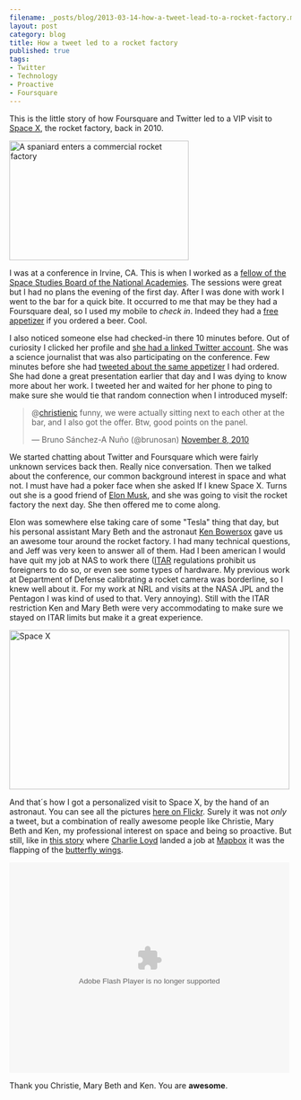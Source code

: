 ```yaml
---
filename: _posts/blog/2013-03-14-how-a-tweet-lead-to-a-rocket-factory.md
layout: post
category: blog 
title: How a tweet led to a rocket factory
published: true
tags:
- Twitter
- Technology
- Proactive
- Foursquare 
---
```


This is the little
story of how Foursquare and Twitter led to a VIP visit to [Space X](https://www.spacex.com/), the rocket factory, back in 2010.

<a href="https://www.flickr.com/photos/nasonurb/5166107388/" title="A
spaniard enters a commercial rocket factory by brunosan, on Flickr"><img
src="https://farm5.staticflickr.com/4025/5166107388_597c97c5ec_n.jpg"
width="320" height="213" alt="A spaniard enters a commercial rocket
factory"></a>

<!--more-->
I was at a conference in Irvine, CA. This is when I worked as a [fellow of the Space Studies Board of the National Academies](https://brunosan.eu/2010/12/09/101-days-as-science-and-technology-policy-fellow/). The sessions were great but I had no plans the evening of the first day. After I was done with work I went to the bar for a quick bite. It occurred to me that may be they
had a Foursquare deal, so I used my mobile to *check in*. Indeed they had
a [free
appetizer](https://foursquare.com/user/459278/checkin/4cd765e6ab19a09326564aeb) if you ordered a beer. Cool.

I also noticed someone else had checked-in there 10 minutes before. Out of
curiosity I clicked her profile and [she had a linked Twitter account](https://twitter.com/ChristieNic). She
was a science journalist that was also participating on the conference. Few
minutes before she had [tweeted about the same appetizer](https://twitter.com/ChristieNic/status/1455100711141376) I had ordered. She had done a great
presentation earlier that day and I was dying to know more about her
work. I tweeted
her and waited for her phone to ping to make sure she would tie that
random connection when I introduced myself:

<blockquote class="twitter-tweet"><p>@<a
href="https://twitter.com/christienic">christienic</a> funny, we were
actually sitting next to each other at the bar, and I also got the
offer. Btw, good points on the panel.</p>&mdash; Bruno Sánchez-A Nuño
(@brunosan) <a
href="https://twitter.com/brunosan/status/1785351353925632">November 8,
2010</a></blockquote>
<script async src="//platform.twitter.com/widgets.js"
charset="utf-8"></script>

We started chatting about Twitter and Foursquare which were fairly
unknown services back
then. Really nice conversation. Then we talked about the conference, our common background
interest in space and what not. I must have had a poker face when she asked If I knew Space X.
Turns out she is a good friend of
[Elon Musk](https://en.wikipedia.org/wiki/Elon_Musk), and she was going
to visit the rocket factory the next day. She then offered me to come along.

Elon was somewhere else taking care of some "Tesla" thing that day, but his personal assistant Mary Beth and the astronaut [Ken Bowersox](https://en.wikipedia.org/wiki/Ken_Bowersox) gave us an awesome tour around the rocket factory. I had many technical questions, and Jeff was very keen to answer all of them. Had I been american I would have quit my job at NAS to work there ([ITAR](https://en.wikipedia.org/wiki/International_Traffic_in_Arms_Regulations) regulations prohibit us foreigners to do so, or even see some types of hardware. My previous work at Department of Defense calibrating a rocket camera was borderline, so I knew well about it. For my work at NRL and visits at the NASA JPL and the Pentagon I was kind of used to that. Very annoying). Still with the ITAR restriction Ken and Mary Beth were very accommodating to make sure we stayed on ITAR limits but make it a great experience. 

<a href="https://www.flickr.com/photos/nasonurb/5166109540/" title="Space
X by brunosan, on Flickr"><img
src="https://farm5.staticflickr.com/4024/5166109540_8532648a58.jpg"
width="500" height="284" alt="Space X"></a>

And that´s how I got a personalized visit to Space X, by the hand of an astronaut. You can see all the pictures [here on Flickr](https://www.flickr.com/photos/nasonurb/sets/72157625359251768/show/). Surely it was not *only* a tweet, but a combination of really awesome people like Christie, Mary Beth and Ken, my professional interest on space and being so proactive. But still, like in [this story](https://stories.twitter.com/en/get_a_job.html) where [Charlie Loyd](https://twitter.com/vruba) landed a job at [Mapbox](https://www.mapbox.com) it was the flapping of the [butterfly wings](https://en.wikipedia.org/wiki/Butterfly_effect).


<object width="500" height="375"> <param name="flashvars"
value="offsite=true&lang=en-us&page_show_url=%2Fphotos%2Fnasonurb%2Fsets%2F72157625359251768%2Fshow%2F&page_show_back_url=%2Fphotos%2Fnasonurb%2Fsets%2F72157625359251768%2F&set_id=72157625359251768&jump_to="></param>
<param name="movie"
value="https://www.flickr.com/apps/slideshow/show.swf?v=124984"></param>
<param name="allowFullScreen" value="true"></param><embed
type="application/x-shockwave-flash"
src="https://www.flickr.com/apps/slideshow/show.swf?v=124984"
allowFullScreen="true"
flashvars="offsite=true&lang=en-us&page_show_url=%2Fphotos%2Fnasonurb%2Fsets%2F72157625359251768%2Fshow%2F&page_show_back_url=%2Fphotos%2Fnasonurb%2Fsets%2F72157625359251768%2F&set_id=72157625359251768&jump_to="
width="500" height="375"></embed></object>
  



Thank you Christie, Mary Beth and Ken. You are **awesome**.



